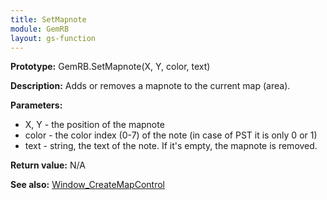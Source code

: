 ```yaml
---
title: SetMapnote
module: GemRB
layout: gs-function
---
```


**Prototype:** GemRB.SetMapnote(X, Y, color, text)

**Description:** Adds or removes a mapnote to the current map (area).

**Parameters:**
  * X, Y - the position of the mapnote
  * color - the color index (0-7) of the note (in case of PST it is only 0 or 1)
  * text - string, the text of the note. If it's empty, the mapnote is removed.

**Return value:** N/A

**See also:** [Window_CreateMapControl](Window_CreateMapControl.md)

